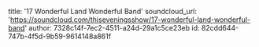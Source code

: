 title: '17 Wonderful Land Wonderful Band'
soundcloud_url: 'https://soundcloud.com/thiseveningsshow/17-wonderful-land-wonderful-band'
author: 7328c14f-7ec2-4511-a24d-29a1c5ce23eb
id: 82cdd644-747b-4f5d-9b59-9614148a861f
